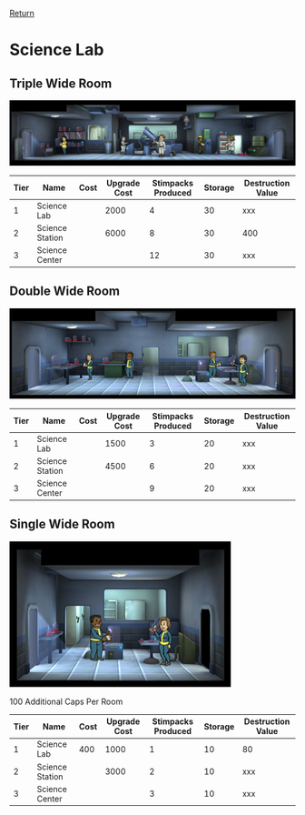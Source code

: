 [Return](../README.md)

Science Lab
===========

## Triple Wide Room

![Science Center](t3images/triplesciencecenter.jpg)

Tier | Name | Cost | Upgrade Cost | Stimpacks Produced | Storage | Destruction Value
------|------|------|------|------|------|------
1 | Science Lab | | 2000 | 4 | 30 | xxx
2 | Science Station | | 6000 | 8 | 30 | 400
3 | Science Center | | | 12 | 30 | xxx

## Double Wide Room

![Science Center](t1images/doublesciencelab.jpg)

Tier | Name | Cost | Upgrade Cost | Stimpacks Produced | Storage | Destruction Value
------|------|------|------|------|------|------
1 | Science Lab | | 1500 | 3 | 20 | xxx
2 | Science Station | | 4500 | 6 | 20 | xxx
3 | Science Center | | | 9 | 20 | xxx

## Single Wide Room

![Science Lab](t1images/t1singlesciencelab.jpg)

100 Additional Caps Per Room

Tier | Name | Cost | Upgrade Cost | Stimpacks Produced | Storage | Destruction Value
------|------|------|------|------|------|------
1 | Science Lab | 400 | 1000 | 1 | 10 | 80
2 | Science Station | | 3000 | 2 | 10 | xxx
3 | Science Center | | | 3 | 10 | xxx
